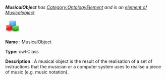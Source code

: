 ___MusicalObject__ 
 has
 [Category:OntologyElement](../../Category/OntologyElement "Category:OntologyElement") 
 and is an
 [element of](../../Property/ElementOf "Property:ElementOf") 
[Musicalobject](../../Submissions/Musicalobject "Submissions:Musicalobject")_




  





[![Class](../images/thumb/2/27/Class.gif/45px-Class.gif)](../../Image/Class.gif "Class")


__Name__ 
 : MusicalObject
 



__Type:__ 
 owl:Class
 



__Description__ 
 : A musical object is the result of the realisation of a set of instructions that the musician or a computer system uses to realise a piece of music (e.g. music notation).